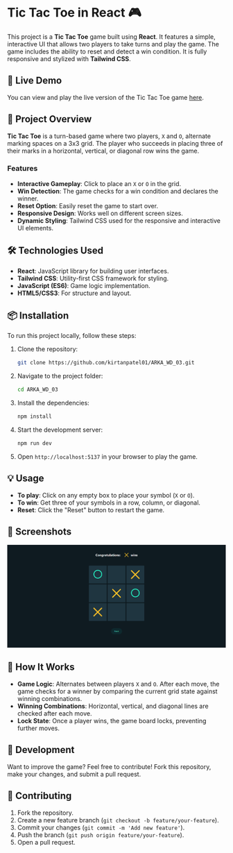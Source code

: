 # Tic Tac Toe in React 🎮

This project is a **Tic Tac Toe** game built using **React**. It features a simple, interactive UI that allows two players to take turns and play the game. The game includes the ability to reset and detect a win condition. It is fully responsive and stylized with **Tailwind CSS**.

## 🚀 Live Demo

You can view and play the live version of the Tic Tac Toe game [here](https://kirtanpatel01.github.io/ARKA_WD_03/).

## 📂 Project Overview

**Tic Tac Toe** is a turn-based game where two players, `X` and `O`, alternate marking spaces on a 3x3 grid. The player who succeeds in placing three of their marks in a horizontal, vertical, or diagonal row wins the game.

### Features

- **Interactive Gameplay**: Click to place an `X` or `O` in the grid.
- **Win Detection**: The game checks for a win condition and declares the winner.
- **Reset Option**: Easily reset the game to start over.
- **Responsive Design**: Works well on different screen sizes.
- **Dynamic Styling**: Tailwind CSS used for the responsive and interactive UI elements.

## 🛠️ Technologies Used

- **React**: JavaScript library for building user interfaces.
- **Tailwind CSS**: Utility-first CSS framework for styling.
- **JavaScript (ES6)**: Game logic implementation.
- **HTML5/CSS3**: For structure and layout.

## 📦 Installation

To run this project locally, follow these steps:

1. Clone the repository:

    ```bash
    git clone https://github.com/kirtanpatel01/ARKA_WD_03.git
    ```

2. Navigate to the project folder:

    ```bash
    cd ARKA_WD_03
    ```

3. Install the dependencies:

    ```bash
    npm install
    ```

4. Start the development server:

    ```bash
    npm run dev
    ```

5. Open `http://localhost:5137` in your browser to play the game.

## 💡 Usage

- **To play**: Click on any empty box to place your symbol (`X` or `O`).
- **To win**: Get three of your symbols in a row, column, or diagonal.
- **Reset**: Click the "Reset" button to restart the game.

## 📸 Screenshots

![Tic Tac Toe Screenshot](./public/image.png)

## 🧠 How It Works

- **Game Logic**: Alternates between players `X` and `O`. After each move, the game checks for a winner by comparing the current grid state against winning combinations.
- **Winning Combinations**: Horizontal, vertical, and diagonal lines are checked after each move.
- **Lock State**: Once a player wins, the game board locks, preventing further moves.

## 🔧 Development

Want to improve the game? Feel free to contribute! Fork this repository, make your changes, and submit a pull request.

## 🤝 Contributing

1. Fork the repository.
2. Create a new feature branch (`git checkout -b feature/your-feature`).
3. Commit your changes (`git commit -m 'Add new feature'`).
4. Push the branch (`git push origin feature/your-feature`).
5. Open a pull request.
